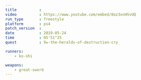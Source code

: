 ```yaml
---
title          :
video          : https://www.youtube.com/embed/8oz3xnHSvUQ
run_type       : freestyle
platform       : ps4
patch_version  : 
date           : 2019-05-24
time           : 05'51"25
quest          : 9★-the-heralds-of-destruction-cry

runners:
    - ko-shi

weapons:
    - great-sword
---
```

